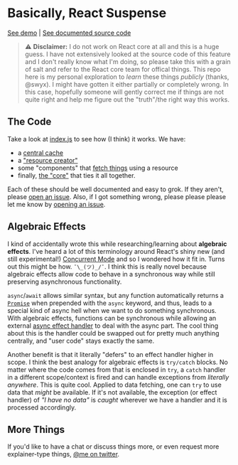 # Basically, React Suspense

[See demo](https://tejasq.github.io/basically-react-suspense) | [See documented source code](index.js)

> ⚠️ **Disclaimer:** I do not work on React core at all and this is a huge guess. I have not extensively looked at the source code of this feature and I don't really know what I'm doing, so please take this with a grain of salt and refer to the React core team for offical things. This repo here is my personal exploration to _learn_ these things _publicly_ (thanks, @swyx). I might have gotten it either partially or completely wrong. In this case, hopefully someone will gently correct me if things are not quite right and help me figure out the "truth"/the right way this works.

## The Code

Take a look at [index.js](index.js) to see how (I think) it works. We have:

- a [central cache](index.js#L2)
- a ["resource creator"](index.js#L6-L21)
- some "components" that [fetch things](index.js#L23-L51) using a resource
- finally, [the "core"](index.js#L53-L93) that ties it all together.

Each of these should be well documented and easy to grok. If they aren't, please [open an issue](https://github.com/TejasQ/basically-react-suspense/issues/new). Also, if I got something wrong, please please please let me know by [opening an issue](https://github.com/TejasQ/basically-react-suspense/issues/new).

## Algebraic Effects

I kind of accidentally wrote this while researching/learning about **algebraic effects**. I've heard a lot of this terminology around React's shiny new (and still experimental!) [Concurrent Mode](https://reactjs.org/docs/concurrent-mode-intro.html) and so I wondered how it fit in. Turns out this might be how. `¯\_(ツ)_/¯`. I think this is really novel because algebraic effects allow code to behave in a synchronous way while still preserving asynchronous functionality.

`async`/`await` allows similar syntax, but any function automatically returns a [`Promise`](https://developer.mozilla.org/en/docs/Web/JavaScript/Reference/Global_Objects/Promise) when prepended with the `async` keyword, and thus, leads to a special kind of async hell when we want to do something synchronous. With algebraic effects, functions can be synchronous while allowing an external [async effect handler](http://homepages.inf.ed.ac.uk/gdp/publications/Effect_Handlers.pdf) to deal with the async part. The cool thing about this is the handler could be swapped out for pretty much anything centrally, and "user code" stays exactly the same.

Another benefit is that it literally "defers" to an effect handler higher in scope. I think the best analogy for algebraic effects is `try/catch` blocks. No matter where the code comes from that is enclosed in `try`, a `catch` handler in a different scope/context is fired and can handle exceptions from _literally anywhere_. This is quite cool. Applied to data fetching, one can `try` to use data that _might_ be available. If it's not available, the exception (or effect handler) of _"I have no data"_ is _caught_ wherever we have a handler and it is processed accordingly.

## More Things

If you'd like to have a chat or discuss things more, or even request more explainer-type things, [@me on twitter](https://twitter.com/tejaskumar_).
